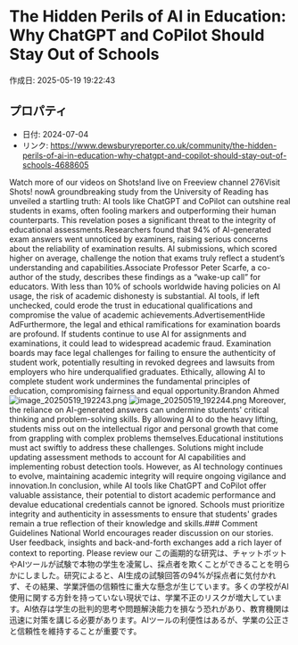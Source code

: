# The Hidden Perils of AI in Education: Why ChatGPT and CoPilot Should Stay Out of Schools

作成日: 2025-05-19 19:22:43

## プロパティ

- 日付: 2024-07-04
- リンク: https://www.dewsburyreporter.co.uk/community/the-hidden-perils-of-ai-in-education-why-chatgpt-and-copilot-should-stay-out-of-schools-4688605

Watch more of our videos on Shots!and live on Freeview channel 276Visit Shots! nowA groundbreaking study from the University of Reading has unveiled a startling truth: AI tools like ChatGPT and CoPilot can outshine real students in exams, often fooling markers and outperforming their human counterparts. This revelation poses a significant threat to the integrity of educational assessments.Researchers found that 94% of AI-generated exam answers went unnoticed by examiners, raising serious concerns about the reliability of examination results. AI submissions, which scored higher on average, challenge the notion that exams truly reflect a student’s understanding and capabilities.Associate Professor Peter Scarfe, a co-author of the study, describes these findings as a “wake-up call” for educators. With less than 10% of schools worldwide having policies on AI usage, the risk of academic dishonesty is substantial. AI tools, if left unchecked, could erode the trust in educational qualifications and compromise the value of academic achievements.AdvertisementHide AdFurthermore, the legal and ethical ramifications for examination boards are profound. If students continue to use AI for assignments and examinations, it could lead to widespread academic fraud. Examination boards may face legal challenges for failing to ensure the authenticity of student work, potentially resulting in revoked degrees and lawsuits from employers who hire underqualified graduates. Ethically, allowing AI to complete student work undermines the fundamental principles of education, compromising fairness and equal opportunity.Brandon Ahmed![image_20250519_192243.png](../assets/image_20250519_192243.png)
![image_20250519_192244.png](../assets/image_20250519_192244.png)
Moreover, the reliance on AI-generated answers can undermine students' critical thinking and problem-solving skills. By allowing AI to do the heavy lifting, students miss out on the intellectual rigor and personal growth that come from grappling with complex problems themselves.Educational institutions must act swiftly to address these challenges. Solutions might include updating assessment methods to account for AI capabilities and implementing robust detection tools. However, as AI technology continues to evolve, maintaining academic integrity will require ongoing vigilance and innovation.In conclusion, while AI tools like ChatGPT and CoPilot offer valuable assistance, their potential to distort academic performance and devalue educational credentials cannot be ignored. Schools must prioritize integrity and authenticity in assessments to ensure that students' grades remain a true reflection of their knowledge and skills.### Comment Guidelines
National World encourages reader discussion on our stories. User feedback, insights and back-and-forth exchanges add a rich layer of context to reporting. Please review our この画期的な研究は、チャットボットやAIツールが試験で本物の学生を凌駕し、採点者を欺くことができることを明らかにしました。研究によると、AI生成の試験回答の94%が採点者に気付かれず、その結果、学業評価の信頼性に重大な懸念が生じています。多くの学校がAI使用に関する方針を持っていない現状では、学業不正のリスクが増大しています。AI依存は学生の批判的思考や問題解決能力を損なう恐れがあり、教育機関は迅速に対策を講じる必要があります。AIツールの利便性はあるが、学業の公正さと信頼性を維持することが重要です。